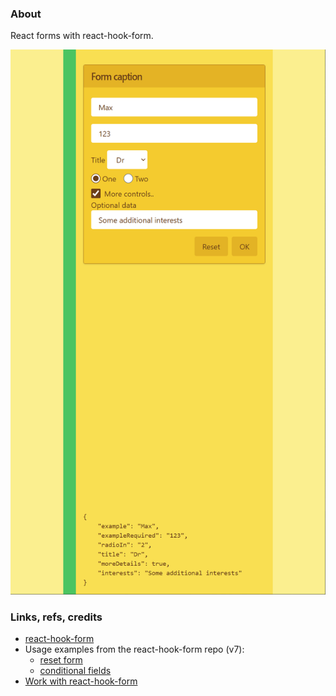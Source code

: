 ### About

React forms with react-hook-form.

![](src/assets/previews/2023-03-24_18-57-03.png)

### Links, refs, credits

* [react-hook-form](https://react-hook-form.com)
* Usage examples from the react-hook-form repo (v7):
  * [reset form](https://github.com/react-hook-form/react-hook-form/blob/master/examples/V7/resetForm.tsx)
  * [conditional fields](https://github.com/react-hook-form/react-hook-form/blob/master/examples/V7/conditionalFields.tsx)
* [Work with react-hook-form](https://habr.com/ru/company/timeweb/blog/722108)
 
